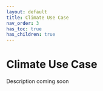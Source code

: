```yaml
---
layout: default
title: Climate Use Case
nav_order: 3
has_toc: true
has_children: true
---
```


# Climate Use Case

Description coming soon